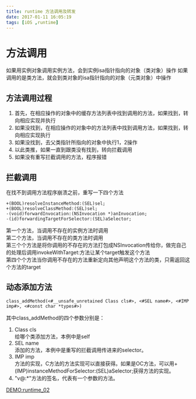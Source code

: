 ```yaml
---
title: runtime 方法调用及转发
date: 2017-01-11 16:05:19
tags: [iOS ,runtime]
---
```



# 方法调用

如果用实例对象调用实例方法，会到实例isa指针指向的对象（类对象）操作
如果调用的是类方法，就会到类对象的isa指针指向的对象（元类对象）中操作

## 方法调用过程
1. 首先，在相应操作的对象中的缓存方法列表中找到调用的方法，如果找到，转向相应实现并执行
2. 如果没找到，在相应操作的对象中的方法列表中找到调用方法，如果找到，转向相应实现执行
3. 如果没找到，去父类指针所指向的对象中执行1，2操作
4. 以此类推，如果一直到跟类没有找到，转向拦截调用
5. 如果没有重写拦截调用的方法，程序报错


## 拦截调用  
在找不到调用方法程序崩溃之前，重写一下四个方法
```
+(BOOL)resolveInstanceMethod:(SEL)sel;
+(BOOL)resolveClassMethod:(SEL)sel;
-(void)forwardInvocation:(NSInvocation *)anInvocation;
-(id)forwardingTargetForSelector:(SEL)aSelector;

```

第一个方法，当调用不存在的实例方法时调用  
第二个方法，当调用不存在的类方法时调用  
第三个个方法是将你调用的不存在的方法打包成NSInvocation传给你，做完自己的处理后调用invokeWithTarget:方法让某个target触发这个方法  
第四个个方法当你调用不存在的方法重新定向其他声明这个方法的类，只需返回这个方法的target  

## 动态添加方法

```
class_addMethod(<#__unsafe_unretained Class cls#>, <#SEL name#>, <#IMP imp#>, <#const char *types#>)
```
其中class_addMethod的四个参数分别是：

1. Class cls  
给哪个类添加方法，本例中是self
2. SEL name  
添加的方法，本例中是重写的拦截调用传进来的selector。
3. IMP imp  
方法的实现，C方法的方法实现可以直接获得。如果是OC方法，可以用+ (IMP)instanceMethodForSelector:(SEL)aSelector;获得方法的实现。
4. "v@:*"方法的签名，代表有一个参数的方法。  


[DEMO:runtime_02](https://github.com/wpfcool/runtime)

